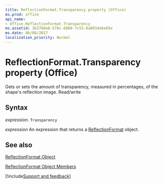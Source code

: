 ```yaml
---
title: ReflectionFormat.Transparency property (Office)
ms.prod: office
api_name:
- Office.ReflectionFormat.Transparency
ms.assetid: 3b3768e8-578c-6060-7c55-8a0934ebe65e
ms.date: 06/08/2017
localization_priority: Normal
---
```



# ReflectionFormat.Transparency property (Office)

Gets or sets the amount of transparency, measured in percentages, of the shape's reflection image. Read/write


## Syntax

_expression_. `Transparency`

 _expression_ An expression that returns a [ReflectionFormat](Office.ReflectionFormat.md) object.


## See also


[ReflectionFormat Object](Office.ReflectionFormat.md)



[ReflectionFormat Object Members](./overview/Library-Reference/reflectionformat-members-office.md)

[!include[Support and feedback](~/includes/feedback-boilerplate.md)]